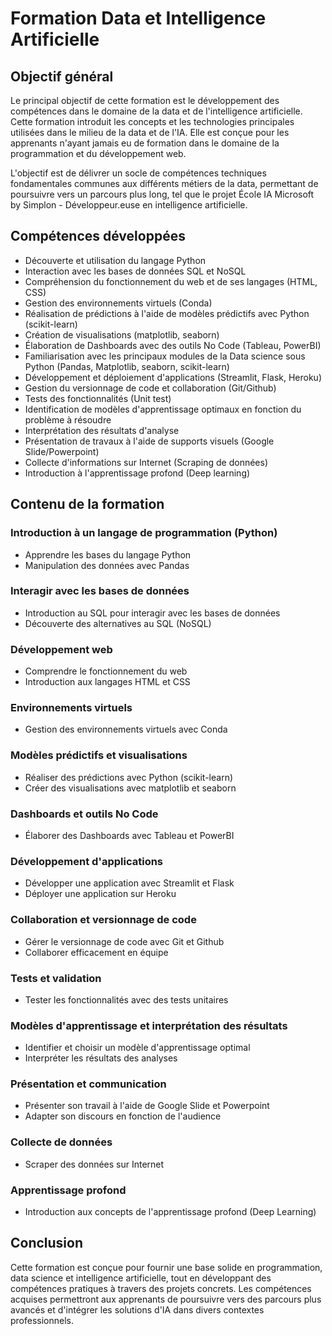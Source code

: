 # Formation Data et Intelligence Artificielle

## Objectif général
Le principal objectif de cette formation est le développement des compétences dans le domaine de la data et de l'intelligence artificielle. Cette formation introduit les concepts et les technologies principales utilisées dans le milieu de la data et de l'IA. Elle est conçue pour les apprenants n'ayant jamais eu de formation dans le domaine de la programmation et du développement web.

L'objectif est de délivrer un socle de compétences techniques fondamentales communes aux différents métiers de la data, permettant de poursuivre vers un parcours plus long, tel que le projet École IA Microsoft by Simplon - Développeur.euse en intelligence artificielle.

## Compétences développées
- Découverte et utilisation du langage Python
- Interaction avec les bases de données SQL et NoSQL
- Compréhension du fonctionnement du web et de ses langages (HTML, CSS)
- Gestion des environnements virtuels (Conda)
- Réalisation de prédictions à l'aide de modèles prédictifs avec Python (scikit-learn)
- Création de visualisations (matplotlib, seaborn)
- Élaboration de Dashboards avec des outils No Code (Tableau, PowerBI)
- Familiarisation avec les principaux modules de la Data science sous Python (Pandas, Matplotlib, seaborn, scikit-learn)
- Développement et déploiement d'applications (Streamlit, Flask, Heroku)
- Gestion du versionnage de code et collaboration (Git/Github)
- Tests des fonctionnalités (Unit test)
- Identification de modèles d'apprentissage optimaux en fonction du problème à résoudre
- Interprétation des résultats d'analyse
- Présentation de travaux à l'aide de supports visuels (Google Slide/Powerpoint)
- Collecte d'informations sur Internet (Scraping de données)
- Introduction à l'apprentissage profond (Deep learning)

## Contenu de la formation

### Introduction à un langage de programmation (Python)
- Apprendre les bases du langage Python
- Manipulation des données avec Pandas

### Interagir avec les bases de données
- Introduction au SQL pour interagir avec les bases de données
- Découverte des alternatives au SQL (NoSQL)

### Développement web
- Comprendre le fonctionnement du web
- Introduction aux langages HTML et CSS

### Environnements virtuels
- Gestion des environnements virtuels avec Conda

### Modèles prédictifs et visualisations
- Réaliser des prédictions avec Python (scikit-learn)
- Créer des visualisations avec matplotlib et seaborn

### Dashboards et outils No Code
- Élaborer des Dashboards avec Tableau et PowerBI

### Développement d'applications
- Développer une application avec Streamlit et Flask
- Déployer une application sur Heroku

### Collaboration et versionnage de code
- Gérer le versionnage de code avec Git et Github
- Collaborer efficacement en équipe

### Tests et validation
- Tester les fonctionnalités avec des tests unitaires

### Modèles d'apprentissage et interprétation des résultats
- Identifier et choisir un modèle d'apprentissage optimal
- Interpréter les résultats des analyses

### Présentation et communication
- Présenter son travail à l'aide de Google Slide et Powerpoint
- Adapter son discours en fonction de l'audience

### Collecte de données
- Scraper des données sur Internet

### Apprentissage profond

- Introduction aux concepts de l'apprentissage profond (Deep Learning)

## Conclusion

Cette formation est conçue pour fournir une base solide en programmation, data science et intelligence artificielle, tout en développant des compétences pratiques à travers des projets concrets. Les compétences acquises permettront aux apprenants de poursuivre vers des parcours plus avancés et d'intégrer les solutions d'IA dans divers contextes professionnels.
